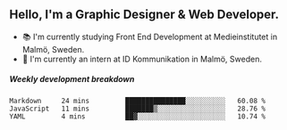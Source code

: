 ## Hello, I'm a Graphic Designer & Web Developer.

- 📚 I'm currently studying Front End Development at Medieinstitutet in Malmö, Sweden.
- 💼 I'm currently an intern at ID Kommunikation in Malmö, Sweden.

##### Weekly development breakdown
<!--START_SECTION:waka-->
```text
Markdown     24 mins         ███████████████░░░░░░░░░░   60.08 % 
JavaScript   11 mins         ███████▒░░░░░░░░░░░░░░░░░   28.76 % 
YAML         4 mins          ██▓░░░░░░░░░░░░░░░░░░░░░░   10.74 % 
```
<!--END_SECTION:waka-->

<!--
**sofialing/sofialing** is a ✨ _special_ ✨ repository because its `README.md` (this file) appears on your GitHub profile.

Here are some ideas to get you started:

- 🔭 I’m currently working on ...
- 🌱 I’m currently learning ...
- 👯 I’m looking to collaborate on ...
- 🤔 I’m looking for help with ...
- 💬 Ask me about ...
- 📫 How to reach me: ...
- 😄 Pronouns: ...
- ⚡ Fun fact: ...
-->
